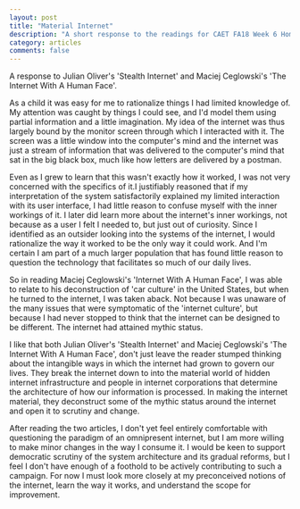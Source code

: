 ```yaml
---
layout: post
title: "Material Internet"
description: "A short response to the readings for CAET FA18 Week 6 Homework assignment"
category: articles
comments: false
---
```


A response to Julian Oliver's 'Stealth Internet' and Maciej Ceglowski's 'The Internet With A Human Face'.

As a child it was easy for me to rationalize things I had limited knowledge of. My attention was caught by things I could see, and
I'd model them using partial information and a little imagination. My idea of the internet was thus largely bound by the monitor screen
through which I interacted with it. The screen was a little window into the computer's mind and the internet was just a stream of 
information that was delivered to the computer's mind that sat in the big black box, much like how letters are delivered by a postman.

Even as I grew to learn that this wasn't exactly how it worked, I was not very concerned with the specifics of it.I justifiably reasoned that if my interpretation of the system satisfactorily explained my limited interaction with its user interface, I had little reason to confuse myself with the inner workings of it. I later did learn more about the internet's inner workings, not because as a user I felt I needed to, but just out of curiosity. Since I identified as an outsider looking into the systems of the internet, I would rationalize the way it worked to be the only way it could work. And I'm certain I am part of a much larger population that has found little reason to question the technology that facilitates so much of our daily lives.

So in reading Maciej Ceglowski's 'Internet With A Human Face', I was able to relate to his deconstruction of 'car culture' in the United States, but when he turned to the internet, I was taken aback. Not because I was unaware of the many issues that were symptomatic of the 'internet culture', but because I had never stopped to think that the internet can be designed to be different. The internet had attained mythic status.

I like that both Julian Oliver's 'Stealth Internet' and Maciej Ceglowski's 'The Internet With A Human Face', don't just leave the reader stumped thinking about the intangible ways in which the internet had grown to govern our lives. They break the internet down to into the material world of hidden internet infrastructure and people in internet corporations that determine the architecture of how our information is processed. In making the internet material, they deconstruct some of the mythic status around the internet and open it to scrutiny and change.

After reading the two articles, I don't yet feel entirely comfortable with questioning the paradigm of an omnipresent internet, but I am more willing to make minor changes in the way I consume it. I would be keen to support democratic scrutiny of the system architecture and its gradual reforms, but I feel I don't have enough of a foothold to be actively contributing to such a campaign. For now I must look more closely at my preconceived notions of the internet, learn the way it works, and understand the scope for improvement.
